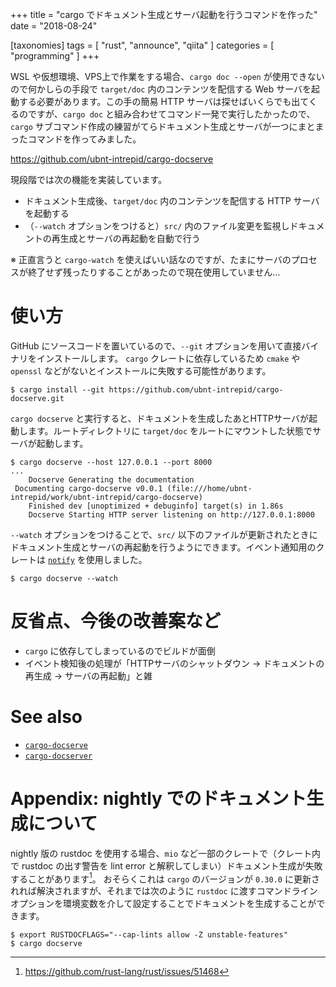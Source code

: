 +++
title = "cargo でドキュメント生成とサーバ起動を行うコマンドを作った"
date = "2018-08-24"

[taxonomies]
tags = [ "rust", "announce", "qiita" ]
categories = [ "programming" ]
+++

WSL や仮想環境、VPS上で作業をする場合、`cargo doc --open` が使用できないので何かしらの手段で `target/doc` 内のコンテンツを配信する Web サーバを起動する必要があります。この手の簡易 HTTP サーバは探せばいくらでも出てくるのですが、`cargo doc` と組み合わせてコマンド一発で実行したかったので、`cargo` サブコマンド作成の練習がてらドキュメント生成とサーバが一つにまとまったコマンドを作ってみました。

<!-- more -->

https://github.com/ubnt-intrepid/cargo-docserve

現段階では次の機能を実装しています。

* ドキュメント生成後、`target/doc` 内のコンテンツを配信する HTTP サーバを起動する
* （`--watch` オプションをつけると）`src/` 内のファイル変更を監視しドキュメントの再生成とサーバの再起動を自動で行う

※ 正直言うと `cargo-watch` を使えばいい話なのですが、たまにサーバのプロセスが終了せず残ったりすることがあったので現在使用していません…

# 使い方

GitHub にソースコードを置いているので、`--git` オプションを用いて直接バイナリをインストールします。
`cargo` クレートに依存しているため `cmake` や `openssl` などがないとインストールに失敗する可能性があります。

```shell-session
$ cargo install --git https://github.com/ubnt-intrepid/cargo-docserve.git
```

`cargo docserve` と実行すると、ドキュメントを生成したあとHTTPサーバが起動します。ルートディレクトリに `target/doc` をルートにマウントした状態でサーバが起動します。

```shell-session
$ cargo docserve --host 127.0.0.1 --port 8000
...
    Docserve Generating the documentation
 Documenting cargo-docserve v0.0.1 (file:///home/ubnt-intrepid/work/ubnt-intrepid/cargo-docserve)
    Finished dev [unoptimized + debuginfo] target(s) in 1.86s
    Docserve Starting HTTP server listening on http://127.0.0.1:8000
```

`--watch` オプションをつけることで、`src/` 以下のファイルが更新されたときにドキュメント生成とサーバの再起動を行うようにできます。イベント通知用のクレートは [`notify`](https://crates.io/crates/notify) を使用しました。

```shell-session
$ cargo docserve --watch
```

# 反省点、今後の改善案など
* `cargo` に依存してしまっているのでビルドが面倒
* イベント検知後の処理が「HTTPサーバのシャットダウン → ドキュメントの再生成 → サーバの再起動」と雑

# See also

* [`cargo-docserve`](https://crates.io/crates/cargo-docserve)
* [`cargo-docserver`](https://crates.io/crates/cargo-docserver)

# Appendix: nightly でのドキュメント生成について
nightly 版の rustdoc を使用する場合、`mio` など一部のクレートで（クレート内で rustdoc の出す警告を lint error と解釈してしまい）ドキュメント生成が失敗することがあります[^1]。
おそらくこれは `cargo` のバージョンが `0.30.0` に更新されれば解決されますが、それまでは次のように `rustdoc` に渡すコマンドラインオプションを環境変数を介して設定することでドキュメントを生成することができます。

```shell-session
$ export RUSTDOCFLAGS="--cap-lints allow -Z unstable-features"
$ cargo docserve
```

[^1]: https://github.com/rust-lang/rust/issues/51468

